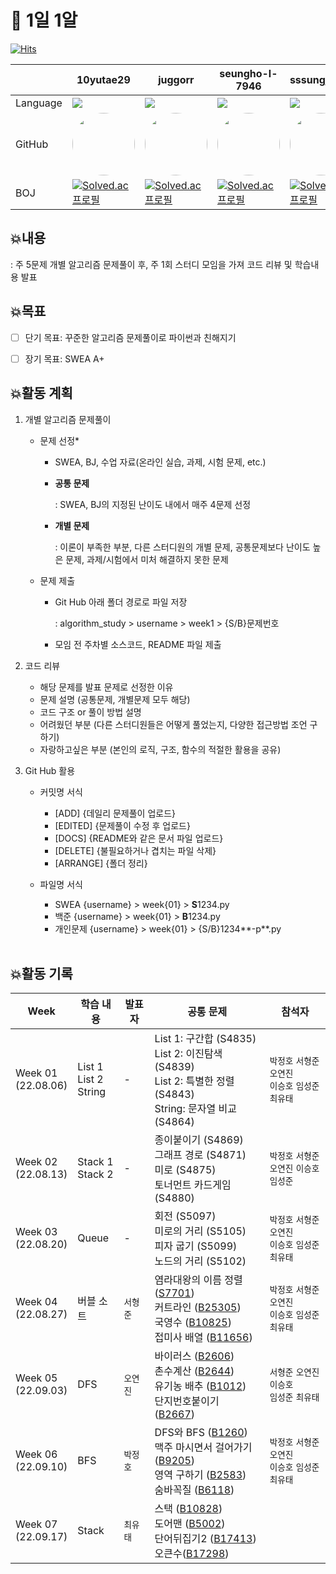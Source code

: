 # 📍 1일 1알
[![Hits](https://hits.seeyoufarm.com/api/count/incr/badge.svg?url=https%3A%2F%2Fgithub.com%2Fyjohbjects%2F1d1a&count_bg=%23E1E1E1&title_bg=%23555555&icon=&icon_color=%23E7E7E7&title=hits&edge_flat=false)](https://hits.seeyoufarm.com)

|          | 10yutae29                                                    | juggorr                                                      | seungho-l-7946                                               | sssungjooon                                                  | xguu9604                                                     | yjohbjects                                                   |
| -------- | ------------------------------------------------------------ | ------------------------------------------------------------ | ------------------------------------------------------------ | ------------------------------------------------------------ | ------------------------------------------------------------ | ------------------------------------------------------------ |
| Language | <img src="https://img.shields.io/badge/Python-3776AB?style=for-the-badge&logo=python&logoColor=white"> | <img src="https://img.shields.io/badge/Python-3776AB?style=for-the-badge&logo=python&logoColor=white"> | <img src="https://img.shields.io/badge/Python-3776AB?style=for-the-badge&logo=python&logoColor=white"> | <img src="https://img.shields.io/badge/Python-3776AB?style=for-the-badge&logo=python&logoColor=white"> | <img src="https://img.shields.io/badge/Python-3776AB?style=for-the-badge&logo=python&logoColor=white"> | <img src="https://img.shields.io/badge/Python-3776AB?style=for-the-badge&logo=python&logoColor=white"> |
| GitHub   | <a href="https://github.com/10yutae29"><img src="https://github.com/10yutae29.png" width="100" height="100" style="border-radius:50%"></a>                                                           | <a href="https://github.com/juggorr"><img src="https://github.com/juggorr.png" width="100" height="100" style="border-radius:50%"></a>                                                           | <a href="https://github.com/seungho-l-7946"><img src="https://github.com/seungho-l-7946.png" width="100" height="100" style="border-radius:50%"></a>                                                           | <a href="https://github.com/sssungjooon"><img src="https://github.com/sssungjooon.png" width="100" height="100" style="border-radius:50%"></a>                                                           | <a href="https://github.com/xguu9604"><img src="https://github.com/xguu9604.png" width="100" height="100" style="border-radius:50%"></a>                                                           | <a href="https://github.com/yjohbjects"><img src="https://github.com/yjohbjects.png" width="100" height="100" style="border-radius:50%"></a>                                                           |
| BOJ      | [![Solved.ac프로필](http://mazassumnida.wtf/api/mini/generate_badge?boj=10yutae29)](https://solved.ac/10yutae29)                                                            | [![Solved.ac프로필](http://mazassumnida.wtf/api/mini/generate_badge?boj=juggorr)](https://solved.ac/juggorr)                                                            | [![Solved.ac프로필](http://mazassumnida.wtf/api/mini/generate_badge?boj=toyost123)](https://solved.ac/toyost123)                                                            | [![Solved.ac프로필](http://mazassumnida.wtf/api/mini/generate_badge?boj=dellojoon7)](https://solved.ac/dellojoon7)                                                            | [![Solved.ac프로필](http://mazassumnida.wtf/api/mini/generate_badge?boj=xguu)](https://solved.ac/xguu)                                                            | [![Solved.ac프로필](http://mazassumnida.wtf/api/mini/generate_badge?boj=yjohbjects)](https://solved.ac/yjohbjects)                                                            |


## 💥내용

: 주 5문제 개별 알고리즘 문제풀이 후, 주 1회 스터디 모임을 가져 코드 리뷰 및 학습내용 발표
<br>

## 💥목표

- [ ] 단기 목표: 꾸준한 알고리즘 문제풀이로 파이썬과 친해지기

- [ ] 장기 목표: SWEA A+
  <br>

## 💥활동 계획

1. 개별 알고리즘 문제풀이

   - 문제 선정*
     
     - SWEA, BJ, 수업 자료(온라인 실습, 과제, 시험 문제, etc.)
     
     - **공통 문제**
       
       : SWEA, BJ의 지정된 난이도 내에서 매주 4문제 선정
     
     - **개별 문제**
       
       : 이론이 부족한 부분, 다른 스터디원의 개별 문제, 공통문제보다 난이도 높은 문제, 과제/시험에서 미처 해결하지 못한 문제

   - 문제 제출
     
     - Git Hub 아래 폴더 경로로 파일 저장
       
       : algorithm_study > username > week1 > {S/B}문제번호
     
     - 모임 전 주차별 소스코드, README 파일 제출

2. 코드 리뷰

   - 해당 문제를 발표 문제로 선정한 이유
   - 문제 설명 (공통문제, 개별문제 모두 해당)
   - 코드 구조 or 풀이 방법 설명
   - 어려웠던 부분 (다른 스터디원들은 어떻게 풀었는지, 다양한 접근방법 조언 구하기)
   - 자랑하고싶은 부분 (본인의 로직, 구조, 함수의 적절한 활용을 공유)

3. Git Hub 활용

     - 커밋명 서식
        - [ADD] {데일리 문제풀이 업로드}
        - [EDITED] {문제풀이 수정 후 업로드}
        - [DOCS] {README와 같은 문서 파일 업로드}
        - [DELETE] {불필요하거나 겹치는 파일 삭제}
        - [ARRANGE] {폴더 정리}

     - 파일명 서식

       - SWEA
         {username} > week{01} > **S**1234.py
       - 백준
         {username} > week{01} > **B**1234.py
       - 개인문제
         {username} > week{01} > {S/B}1234**-p**.py
     
      
   
   <br>

## 💥활동 기록
| **Week**               | **학습 내용**              | 발표자   | **공통 문제**                                                | 참석자                                                |
| ---------------------- | -------------------------- | -------- | ------------------------------------------------------------ | ----------------------------------------------------- |
| Week 01 <br>(22.08.06) | List 1<br>List 2<br>String | -        | List 1: 구간합 (S4835)<br/>List 2: 이진탐색 (S4839)<br/>List 2: 특별한 정렬 (S4843)<br/>String: 문자열 비교 (S4864) | `박정호` `서형준` `오연진` <br>`이승호` `임성준` `최유태` |
| Week 02 <br>(22.08.13) | Stack 1<br>Stack 2         | -        | 종이붙이기 (S4869)<br/>그래프 경로 (S4871)<br/>미로 (S4875)<br/>토너먼트 카드게임 (S4880) | `박정호` `서형준` <br>`오연진` `이승호` `임성준`          |
| Week 03<br>(22.08.20)  | Queue                      | -        | 회전 (S5097)<br/>미로의 거리 (S5105)<br/>피자 굽기 (S5099)<br/>노드의 거리 (S5102) | `박정호` `서형준` `오연진` <br>`이승호` `임성준` `최유태` |
| Week 04 <br>(22.08.27) | 버블 소트                  | `서형준` | 염라대왕의 이름 정렬 ([S7701](https://swexpertacademy.com/main/code/problem/problemDetail.do?contestProbId=AWqU0zh6rssDFARG&))<br>커트라인 ([B25305](https://www.acmicpc.net/problem/25305))<br>국영수 ([B10825](https://www.acmicpc.net/problem/10825))<br>접미사 배열 ([B11656](https://www.acmicpc.net/problem/11656)) | `박정호` `서형준` `오연진` <br>`이승호` `임성준` `최유태` |
| Week 05 <br>(22.09.03) | DFS                        | `오연진` | 바이러스 ([B2606](https://www.acmicpc.net/problem/2606))<br>촌수계산 ([B2644](https://www.acmicpc.net/problem/2644)) <br>유기농 배추 ([B1012](https://www.acmicpc.net/problem/1012))<br>단지번호붙이기 ([B2667](https://www.acmicpc.net/problem/2667)) | `서형준` `오연진` `이승호` <br>`임성준` `최유태`          |
| Week 06<br>(22.09.10)  | BFS                        | `박정호` | DFS와 BFS ([B1260](https://www.acmicpc.net/problem/1260))<br/>맥주 마시면서 걸어가기 ([B9205](https://www.acmicpc.net/problem/9205))<br/>영역 구하기 ([B2583](https://www.acmicpc.net/problem/2583)) <br/>숨바꼭질 ([B6118](https://www.acmicpc.net/problem/6118)) | `박정호` `서형준` `오연진` <br>`이승호` `임성준` `최유태` |
| Week 07<br>(22.09.17)  | Stack                      | `최유태` | 스택 ([B10828](https://www.acmicpc.net/problem/10828))<br/>도어맨 ([B5002](https://www.acmicpc.net/problem/5002))<br/>단어뒤집기2 ([B17413](https://www.acmicpc.net/problem/17413))<br/>오큰수([B17298](https://www.acmicpc.net/problem/17298)) |                                                       |
